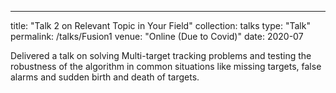 ---
title: "Talk 2 on Relevant Topic in Your Field"
collection: talks
type: "Talk"
permalink: /talks/Fusion1
venue: "Online (Due to Covid)"
date: 2020-07



Delivered a talk on solving Multi-target tracking problems and testing the robustness of the algorithm in common situations like missing targets, false alarms and sudden birth and death of targets. 
